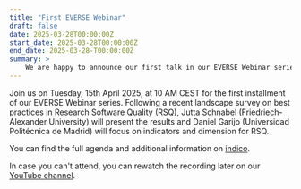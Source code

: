 ```yaml
---
title: "First EVERSE Webinar"
draft: false
date: 2025-03-28T00:00:00Z
start_date: 2025-03-28T00:00:00Z
end_date: 2025-03-28-T00:00:00Z
summary: >
    We are happy to announce our first talk in our EVERSE Webinar series.
---
```


Join us on Tuesday, 15th April 2025, at 10 AM CEST for the first installment of our EVERSE Webinar series. Following a recent landscape survey on best practices in Research Software Quality (RSQ), Jutta Schnabel (Friedriech-Alexander University) will present the results and Daniel Garijo (Universidad Politécnica de Madrid) will focus on indicators and dimension for RSQ.

You can find the full agenda and additional information on [indico](https://indico.cern.ch/event/1531998/).

In case you can't attend, you can rewatch the recording later on our [YouTube channel](https://www.youtube.com/@EVERSE-Network). 